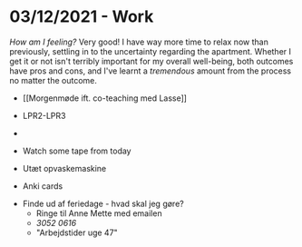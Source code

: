 # 03/12/2021 - Work
*How am I feeling?*
Very good! I have way more time to relax now than previously, settling in to the uncertainty regarding the apartment. Whether I get it or not isn't terribly important for my overall well-being, both outcomes have pros and cons, and I've learnt a *tremendous* amount from the process no matter the outcome.

- [[Morgenmøde ift. co-teaching med Lasse]]

- LPR2-LPR3
- 	

- Watch some tape from today

- Utæt opvaskemaskine

* Anki cards

- Finde ud af feriedage - hvad skal jeg gøre?
	- Ringe til Anne Mette med emailen
	- *3052 0616*
	- "Arbejdstider uge 47"

<!-- {BearID:553280BE-A29A-44CB-8F39-E94121BBAFB3-41926-000006AEA89AF119} -->
